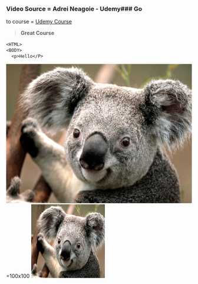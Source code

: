 ### Video Source = Adrei Neagoie - Udemy### Go 
to course = [Udemy Course](https://www.udemy.com/course/complete-react-developer-zero-to-mastery/learn/lecture/14987272?start=15#overview)
> **Great Course**

    <HTML>
    <BODY>
      <p>Hello</P>
      
 
 ![Koala Bear](003.jpg) =100x100
 <img src="./003.jpg" width="200" height="200" />

